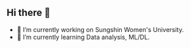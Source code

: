 ## Hi there 👋
- 🔭 I’m currently working on Sungshin Women's University.
- 🌱 I’m currently learning Data analysis, ML/DL.
 
	
<!--
**hhjhhjh/hhjhhjh** is a ✨ _special_ ✨ repository because its `README.md` (this file) appears on your GitHub profile.

Here are some ideas to get you started:
- 🔭 I’m currently working on Sungshin Women's University.
- 🌱 I’m currently learning Data analysis, ML/AI, Deep learning.
- 📫 How to reach me: hjhoxo@naver.com
-->

